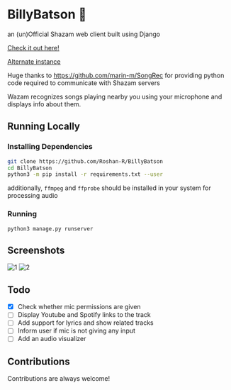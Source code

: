 # BillyBatson :musical_note:
an (un)Official Shazam web client built using Django

[Check it out here!](https://wazam.ml)

[Alternate instance](https://wazam.herokuapp.com/)

Huge thanks to https://github.com/marin-m/SongRec for providing 
python code required to communicate with Shazam servers

Wazam recognizes songs playing nearby you using your microphone and displays info about them.

## Running Locally

### Installing Dependencies

```bash
git clone https://github.com/Roshan-R/BillyBatson
cd BillyBatson
python3 -m pip install -r requirements.txt --user
```
additionally, `ffmpeg` and `ffprobe` should be installed in your system for processing audio

### Running

`python3 manage.py runserver`

## Screenshots

![1](https://user-images.githubusercontent.com/43182697/151839673-03f3e51c-64b7-47eb-88ee-e563b1133810.png)
![2](https://user-images.githubusercontent.com/43182697/151839681-3dc2fcce-673e-45b1-80fd-ac442606cf3d.png)

## Todo
- [x] Check whether mic permissions are given
- [ ] Display Youtube and Spotify links to the track
- [ ] Add support for lyrics and show related tracks
- [ ] Inform user if mic is not giving any input
- [ ] Add an audio visualizer

## Contributions

Contributions are always welcome!
